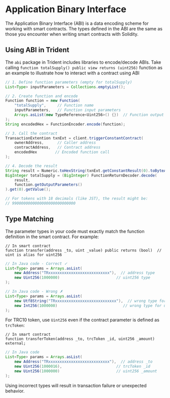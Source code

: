 # Application Binary Interface

The Application Binary Interface (ABI) is a data encoding scheme for working with smart contracts. The types defined in the ABI are the same as those you encounter when writing smart contracts with Solidity.

## Using ABI in Trident

The `abi` package in Trident includes libraries to encode/decode ABIs. Take calling `function totalSupply() public view returns (uint256)` function as an example to illustrate how to interact with a contract using ABI

```java
// 1. Define function parameters (empty for totalSupply)
List<Type> inputParameters = Collections.emptyList();

// 2. Create function and encode
Function function = new Function(
    "totalSupply",     // Function name
    inputParameters,   // Function input parameters
    Arrays.asList(new TypeReference<Uint256>() {})  // Function output parameters
);
String encodedHex = FunctionEncoder.encode(function);

// 3. Call the contract
TransactionExtention txnExt = client.triggerConstantContract(
    ownerAddress,      // Caller address
    contractAddress,   // Contract address
    encodedHex        // Encoded function call
);

// 4. Decode the result
String result = Numeric.toHexString(txnExt.getConstantResult(0).toByteArray());
BigInteger totalSupply = (BigInteger) FunctionReturnDecoder.decode(
    result, 
    function.getOutputParameters()
).get(0).getValue();

// For tokens with 18 decimals (like JST), the result might be:
// 9900000000000000000000000000
```

## Type Matching

The parameter types in your code must exactly match the function definition in the smart contract. For example:

```solidity
// In smart contract
function transfer(address _to, uint _value) public returns (bool)  // uint is alias for uint256
```

```java
// In Java code - Correct ✓
List<Type> params = Arrays.asList(
    new Address("TRxxxxxxxxxxxxxxxxxxxxxxxxxxx"),  // address type
    new Uint256(1000000)                         // uint256 type
);

// In Java code - Wrong ✗
List<Type> params = Arrays.asList(
    new Utf8String("TRxxxxxxxxxxxxxxxxxxxxxxxxxxx"),  // wrong type for address
    new Int256(1000000)                             // wrong type for uint
);
```

For TRC10 token, use `Uint256` even if the contract parameter is defined as `trcToken`:

```solidity
// In smart contract
function transferToken(address _to, trcToken _id, uint256 _amount) external;
```

```java
// In Java code
List<Type> params = Arrays.asList(
    new Address("TRxxxxxxxxxxxxxxxxxxxxxxxxxxx"),  // address _to
    new Uint256(1000016),                        // trcToken _id
    new Uint256(1000000)                         // uint256 _amount
);
```

Using incorrect types will result in transaction failure or unexpected behavior.
